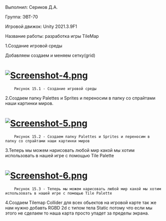 Выполнил: Сериков Д.А.

Группа: ЭВТ-70

Игровой движок: Unity 2021.3.9F1

Название работы: разработка игры TileMap

1.Создание игровой среды

Добавляем создаем и меняем сетку(grid)
 
# [![Screenshot-4.png](https://i.postimg.cc/ZqWyPD46/Screenshot-4.png)](https://postimg.cc/nstzp2sL)

		Рисунок 15.1 - Создание игровой среды

2.Создаем папку Palettes и Sprites и переносим в папку со спрайтами наши картинки миров.

# [![Screenshot-5.png](https://i.postimg.cc/jjBnMQSm/Screenshot-5.png)](https://postimg.cc/5Hqt0zvS)
 
		Рисунок 15.2 - Создаем папку Palettes и Sprites и переносим в папку со спрайтами наши картинки миров

3.Теперь мы можем нарисовать любой мир какой мы хотим использовать в нашей игре с помощью Tile Palette
 
# [![Screenshot-6.png](https://i.postimg.cc/prHhHW8B/Screenshot-6.png)](https://postimg.cc/xJ6TGS6k)

		Рисунок 15.3 - Теперь мы можем нарисовать любой мир какой мы хотим использовать в нашей игре с помощью Tile Palette	

4.Создаем Tilemap Collider для всех обьектов на игровой карте 
так же нам нужно добавть RGBD 2d с типом тела Static потому что если мы этого не сделаем то наша карта просто упадет за пределы экрана.
